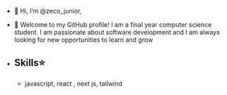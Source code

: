 - 👋 Hi, I’m @zeco_junior,
- 🌴 Welcome to my GitHub profile! I am a final year computer science student. I am passionate about software development and I am always looking for new opportunities to learn and grow

- ## Skills⭐
  - javascript, react , next js, tailwind





